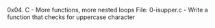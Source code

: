 0x04. C - More functions, more nested loops
File: 0-isupper.c - Write a function that checks for uppercase character
